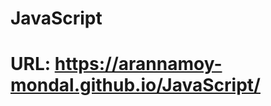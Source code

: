 # JavaScript
# URL: <a href="https://arannamoy-mondal.github.io/JavaScript/">https://arannamoy-mondal.github.io/JavaScript/</a>